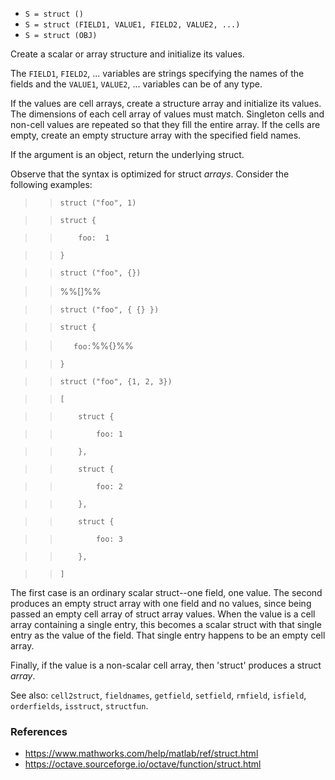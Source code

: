 - `S = struct ()`
- `S = struct (FIELD1, VALUE1, FIELD2, VALUE2, ...)`
- `S = struct (OBJ)`

Create a scalar or array structure and initialize its values.

The `FIELD1`, `FIELD2`, ... variables are strings specifying the names of the
fields and the `VALUE1`, `VALUE2`, ... variables can be of any type.

If the values are cell arrays, create a structure array and initialize its
values. The dimensions of each cell array of values must match. Singleton cells
and non-cell values are repeated so that they fill the entire array. If the
cells are empty, create an empty structure array with the specified field
names.

If the argument is an object, return the underlying struct.

Observe that the syntax is optimized for struct _arrays_. Consider the
following examples:

> > `struct ("foo", 1)`

> > `struct {`

> > `    foo:  1`

> > `}`

> > `struct ("foo", {})`

> > %%[]%%

> > `struct ("foo", { {} })`

> > `struct {`

> > `   foo:`%%{}%%

> > `}`

> > `struct ("foo", {1, 2, 3})`

> > `[`

> > `    struct {`

> > `        foo: 1`

> > `    },`

> > `    struct {`

> > `        foo: 2`

> > `    },`

> > `    struct {`

> > `        foo: 3`

> > `    },`

> > `]`

The first case is an ordinary scalar struct--one field, one value. The second
produces an empty struct array with one field and no values, since being passed
an empty cell array of struct array values. When the value is a cell array
containing a single entry, this becomes a scalar struct with that single entry
as the value of the field. That single entry happens to be an empty cell array.

Finally, if the value is a non-scalar cell array, then 'struct' produces a
struct _array_.

See also: `cell2struct`, `fieldnames`, `getfield`, `setfield`, `rmfield`,
`isfield`, `orderfields`, `isstruct`, `structfun`.

### References

- https://www.mathworks.com/help/matlab/ref/struct.html
- https://octave.sourceforge.io/octave/function/struct.html

